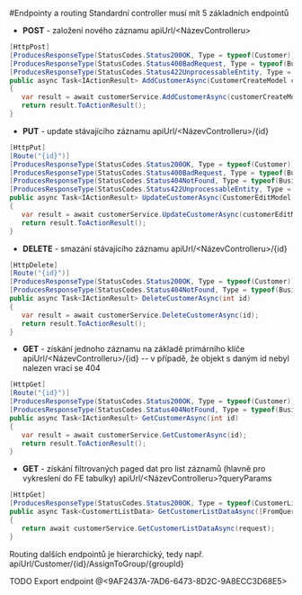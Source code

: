 
#Endpointy a routing
Standardní controller musí mít 5 základních endpointů
- **POST** - založení nového záznamu
apiUrl/<NázevControlleru>

``` csharp
[HttpPost]
[ProducesResponseType(StatusCodes.Status200OK, Type = typeof(Customer))]
[ProducesResponseType(StatusCodes.Status400BadRequest, Type = typeof(BusinessActionErrors))]
[ProducesResponseType(StatusCodes.Status422UnprocessableEntity, Type = typeof(BusinessActionErrors<Customer>))]
public async Task<IActionResult> AddCustomerAsync(CustomerCreateModel customerCreateModel)
{
   var result = await customerService.AddCustomerAsync(customerCreateModel);
   return result.ToActionResult();
}
```

- **PUT** - update stávajícího záznamu
apiUrl/<NázevControlleru>/{id}
``` csharp
[HttpPut]
[Route("{id}")]
[ProducesResponseType(StatusCodes.Status200OK, Type = typeof(Customer))]
[ProducesResponseType(StatusCodes.Status400BadRequest, Type = typeof(BusinessActionErrors))]
[ProducesResponseType(StatusCodes.Status404NotFound, Type = typeof(BusinessActionErrors))]
[ProducesResponseType(StatusCodes.Status422UnprocessableEntity, Type = typeof(BusinessActionErrors<Customer>))]
public async Task<IActionResult> UpdateCustomerAsync(CustomerEditModel customerEditModel, int id)
{
   var result = await customerService.UpdateCustomerAsync(customerEditModel, id);
   return result.ToActionResult();
}
```
- **DELETE** - smazání stávajícího záznamu
apiUrl/<NázevControlleru>/{id}
``` csharp
[HttpDelete]
[Route("{id}")]
[ProducesResponseType(StatusCodes.Status200OK, Type = typeof(Customer))]
[ProducesResponseType(StatusCodes.Status404NotFound, Type = typeof(BusinessActionErrors))]
public async Task<IActionResult> DeleteCustomerAsync(int id)
{
   var result = await customerService.DeleteCustomerAsync(id);
   return result.ToActionResult();
}
```
- **GET** - získání jednoho záznamu na základě primárního klíče
apiUrl/<NázevControlleru>/{id}
-- v případě, že objekt s daným id nebyl nalezen vrací se 404

``` csharp
[HttpGet]
[Route("{id}")]
[ProducesResponseType(StatusCodes.Status200OK, Type = typeof(Customer))]
[ProducesResponseType(StatusCodes.Status404NotFound, Type = typeof(BusinessActionErrors))]
public async Task<IActionResult> GetCustomerAsync(int id)
{
   var result = await customerService.GetCustomerAsync(id);
   return result.ToActionResult();
}
```
- **GET** - získání filtrovaných paged dat pro list záznamů (hlavně pro vykreslení do FE tabulky)
apiUrl/<NázevControlleru>?queryParams
   
``` csharp
[HttpGet]
[ProducesResponseType(StatusCodes.Status200OK, Type = typeof(CustomerListData))]
public async Task<CustomertListData> GetCustomerListDataAsync([FromQuery] FilteredRequest<CustomerFilter> request)
{
   return await customerService.GetCustomerListDataAsync(request);
}
```
Routing dalších endpointů je hierarchický, tedy např. apiUrl/Customer/{id}/AssignToGroup/{groupId}

TODO Export endpoint @<9AF2437A-7AD6-6473-8D2C-9A8ECC3D68E5> 